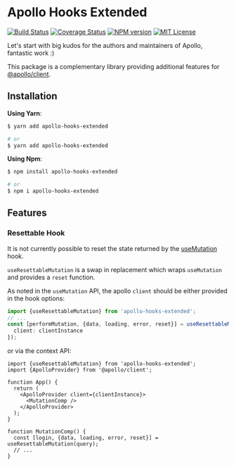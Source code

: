 # Apollo Hooks Extended

[![Build Status](https://travis-ci.org/marc-ed-raffalli/apollo-hooks-extended.svg?branch=master)](https://travis-ci.org/marc-ed-raffalli/apollo-hooks-extended)
[![Coverage Status](https://coveralls.io/repos/github/marc-ed-raffalli/apollo-hooks-extended/badge.svg?branch=master)](https://coveralls.io/github/marc-ed-raffalli/apollo-hooks-extended?branch=master)
[![NPM version](https://img.shields.io/npm/v/apollo-hooks-extended.svg)](https://www.npmjs.com/package/apollo-hooks-extended)
[![MIT License](https://img.shields.io/badge/License-MIT-green.svg)](https://github.com/marc-ed-raffalli/apollo-hooks-extended/blob/master/LICENSE)

Let's start with big kudos for the authors and maintainers of Apollo, fantastic work :)

This package is a complementary library providing additional features for
[@apollo/client](https://www.apollographql.com/docs/react/).

## Installation

**Using Yarn**:

```bash
$ yarn add apollo-hooks-extended

# or
$ yarn add apollo-hooks-extended
```

**Using Npm**:

```bash
$ npm install apollo-hooks-extended

# or
$ npm i apollo-hooks-extended
```

## Features

### Resettable Hook

It is not currently possible to reset the state returned by the
[useMutation](https://www.apollographql.com/docs/react/data/mutations/#usemutation-api) hook.

`useResettableMutation` is a swap in replacement which wraps `useMutation` and provides a `reset` function.

As noted in the `useMutation` API, the apollo `client` should be either provided in the hook options:

```typescript
import {useResettableMutation} from 'apollo-hooks-extended';
// ...
const [performMutation, {data, loading, error, reset}] = useResettableMutation(query, {
  client: clientInstance
});
```

or via the context API:

```tsx
import {useResettableMutation} from 'apollo-hooks-extended';
import {ApolloProvider} from '@apollo/client';

function App() {
  return (
    <ApolloProvider client={clientInstance}>
      <MutationComp />
    </ApolloProvider>
  );
}

function MutationComp() {
  const [login, {data, loading, error, reset}] = useResettableMutation(query);
  // ...
}
```
